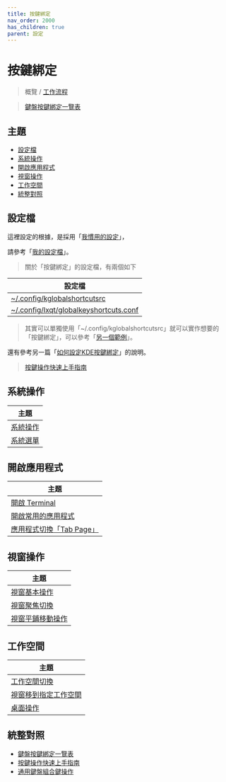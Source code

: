 ```yaml
---
title: 按鍵綁定
nav_order: 2000
has_children: true
parent: 設定
---
```



# 按鍵綁定

> 概覽 / [工作流程](https://samwhelp.github.io/note-about-lubuntu-lxqt-with-kwin/read/guide/workflow)

> [鍵盤按鍵綁定一覽表](https://samwhelp.github.io/note-about-lubuntu-lxqt-with-kwin/read/cheatsheet/keybind.html)




## 主題

* [設定檔](#設定檔)
* [系統操作](#系統操作)
* [開啟應用程式](#開啟應用程式)
* [視窗操作](#視窗操作)
* [工作空間](#工作空間)
* [統整對照](#統整對照)




## 設定檔

這裡設定的根據，是採用「[我慣用的設定](https://github.com/samwhelp/lubuntu-lxqt-with-kwin-adjustment/tree/main/prototype/main/lxqt-config/Main)」，

請參考「[我的設定檔](https://github.com/samwhelp/lubuntu-lxqt-with-kwin-adjustment/tree/main/prototype/main/lxqt-config/Main/asset/overlay/etc/skel/.config)」。


> 關於「按鍵綁定」的設定檔，有兩個如下

| 設定檔 |
| ----- |
| [~/.config/kglobalshortcutsrc](https://github.com/samwhelp/lubuntu-lxqt-with-kwin-adjustment/blob/main/prototype/main/lxqt-config/Main/asset/overlay/etc/skel/.config/kglobalshortcutsrc) |
| [~/.config/lxqt/globalkeyshortcuts.conf](https://github.com/samwhelp/lubuntu-lxqt-with-kwin-adjustment/blob/main/prototype/main/lxqt-config/Main/asset/overlay/etc/skel/.config/lxqt/globalkeyshortcuts.conf) |


> 其實可以單獨使用「~/.config/kglobalshortcutsrc」就可以實作想要的「按鍵綁定」，可以參考「[另一個範例](https://github.com/samwhelp/lubuntu-adjustment/tree/main/prototype/24.10/alternative-config/lxqt-with-kwin/Main)」。

還有參考另一篇「[如何設定KDE按鍵綁定](https://samwhelp.github.io/note-about-kde/read/howto/config-keybind-by-command.html)」的說明。

> [按鍵操作快速上手指南](https://samwhelp.github.io/system-modeling/read/zh_tw/quick-start)




## 系統操作

| 主題 |
| --- |
| [系統操作](keybind/system-control) |
| [系統選單](keybind/system-menu) |




## 開啟應用程式

| 主題 |
| --- |
| [開啟 Terminal](keybind/application-launch-terminal) |
| [開啟常用的應用程式](keybind/application-launch-favorite) |
| [應用程式切換「Tab Page」](keybind/application-tab-page) |



## 視窗操作

| 主題 |
| --- |
| [視窗基本操作](keybind/window-control) |
| [視窗聚焦切換](keybind/window-focus) |
| [視窗平鋪移動操作](keybind/window-tiling-move) |




## 工作空間

| 主題 |
| --- |
| [工作空間切換](keybind/workspace-switch) |
| [視窗移到指定工作空間](keybind/window-move-to-workspace) |
| [桌面操作](keybind/desktop-control) |




## 統整對照

* [鍵盤按鍵綁定一覽表](https://samwhelp.github.io/note-about-lubuntu-lxqt-with-kwin/read/cheatsheet/keybind.html)
* [按鍵操作快速上手指南](https://samwhelp.github.io/system-modeling/read/zh_tw/quick-start)
* [通用鍵盤組合鍵操作](https://samwhelp.github.io/system-modeling/read/zh_tw/spec-keybind-common)
